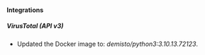 
#### Integrations

##### VirusTotal (API v3)

- Updated the Docker image to: *demisto/python3:3.10.13.72123*.
